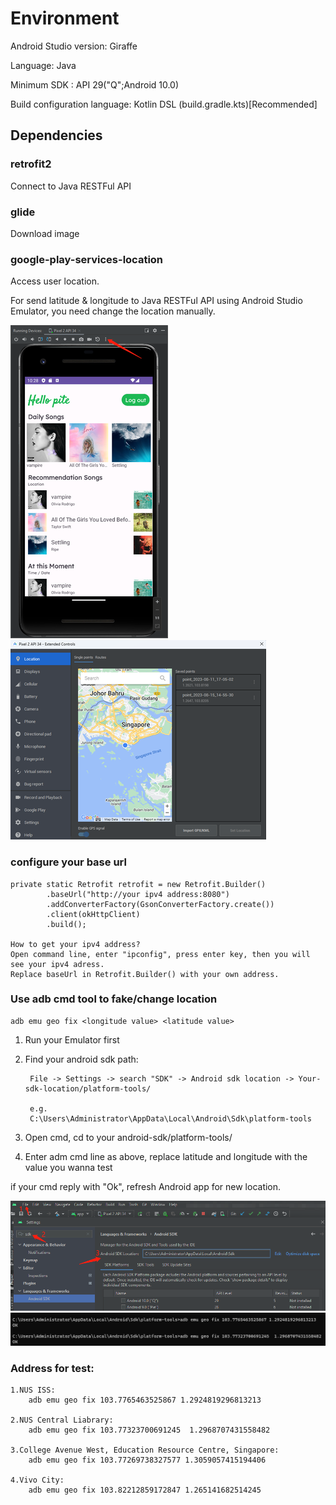 # Environment

Android Studio version: Giraffe

Language: Java

Minimum SDK : API 29("Q";Android 10.0)

Build configuration language: Kotlin DSL (build.gradle.kts)[Recommended]

## Dependencies
### retrofit2
Connect to Java RESTFul API

### glide
Download image

### google-play-services-location
Access user location.

For send latitude & longitude to Java RESTFul API using Android Studio Emulator, you need change the location manually.

![customerize_location_settings_01.png](app/src/main/res/drawable/customerize_location_settings_01.png)
![customerize_location_02.png](app/src/main/res/drawable/customerize_location_02.png)

### configure your base url
    private static Retrofit retrofit = new Retrofit.Builder()
            .baseUrl("http://your ipv4 address:8080")
            .addConverterFactory(GsonConverterFactory.create())
            .client(okHttpClient)
            .build();
    
    How to get your ipv4 address?
    Open command line, enter "ipconfig", press enter key, then you will see your ipv4 adress. 
    Replace baseUrl in Retrofit.Builder() with your own address.


### Use adb cmd tool to fake/change location
    adb emu geo fix <longitude value> <latitude value>

1. Run your Emulator first

2. Find your android sdk path:

   ```
    File -> Settings -> search "SDK" -> Android sdk location -> Your-sdk-location/platform-tools/
    
    e.g. 
    C:\Users\Administrator\AppData\Local\Android\Sdk\platform-tools
   ```

3. Open cmd, cd to your android-sdk/platform-tools/

4. Enter adm cmd line as above, replace latitude and longitude with the value you wanna test

if your cmd reply with "Ok", refresh Android app for new location.

<img src="app/src/main/res/drawable/find_sdk_locatio.png" alt="find_sdk_locatio" style="zoom: 80%;" />

<img src="app/src/main/res/drawable/adb_cmd_line_demos.png" alt="adb_cmd_line_demos" style="zoom: 67%;" />

### Address for test:

	1.NUS ISS: 
		adb emu geo fix 103.7765463525867 1.2924819296813213
	
	2.NUS Central Liabrary: 
		adb emu geo fix 103.77323700691245  1.2968707431558482
		
	3.College Avenue West, Education Resource Centre, Singapore: 
		adb emu geo fix 103.77269738327577 1.3059057415194406
		
	4.Vivo City: 
		adb emu geo fix 103.82212859172847 1.265141682514245

